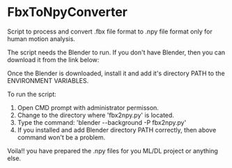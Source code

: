 # FbxToNpyConverter
Script to process and convert .fbx file format to .npy file format only for human motion analysis.

The script needs the Blender to run. If you don't have Blender, then you can download it from the link below:

Once the Blender is downloaded, install it and add it's directory PATH to the ENVIRONMENT VARIABLES.

To run the script:
 1. Open CMD prompt with administrator permisson.
 2. Change to the directory where 'fbx2npy.py' is located.
 3. Type the command: 'blender --background -P fbx2npy.py'
 4. If you installed and add Blender directory PATH correctly, then above command won't be a problem.

Voila!! you have prepared the .npy files for you ML/DL project or anything else.
